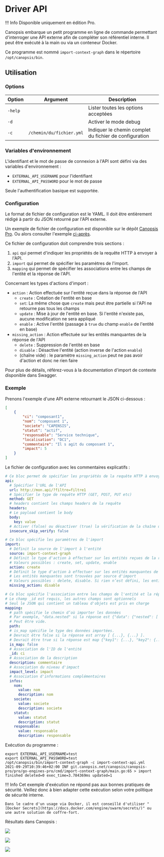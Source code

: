 # Driver API

!!! Info
    Disponible uniquement en édition Pro.

Canopsis embarque un petit programme en ligne de commande permettant d'interroger une API externe afin de compléter son référentiel interne. Il peut être exécuté à la main ou via un conteneur Docker.

Ce programme est nommé `import-context-graph` dans le répertoire `/opt/canopsis/bin`.

## Utilisation

### Options

| Option  | Argument                 | Description                                           |
|---------|--------------------------|-------------------------------------------------------|
| `-help` |                          | Lister toutes les options acceptées                   |
| `-d`    |                          | Activer le mode debug                                 |
| `-c`    | `/chemin/du/fichier.yml` |Indiquer le chemin complet du fichier de configuration |

### Variables d'environnement

L'identifiant et le mot de passe de connexion à l'API sont défini via des variables d'environnement :

 * `EXTERNAL_API_USERNAME` pour l'identifiant
 * `EXTERNAL_API_PASSWORD` pour le mot de passe

Seule l'authentification basique est supportée.

### Configuration

Le format de fichier de configuration est le YAML. Il doit être entièrement rédigé à partir du JSON retourné par l'API externe.

Un exemple de fichier de configuration est disponible sur le dépôt [Canopsis Pro](https://git.canopsis.net/canopsis/canopsis-pro/-/tree/develop/pro/go-engines-pro/config/import-context-graph/api.yml.example). Ou alors consulter l'exemple [ci-après](#exemple).

Ce fichier de configuration doit comprendre trois sections :

 1. `api` qui permet d'indiquer les propriétés de la requête HTTP à envoyer à l'API.
 2. `import` qui permet de spécifier les paramètres de l'import.
 3. `mapping` qui permet de spécifier les associations entre les champs de l'entité et la réponse de l'API.

Concernant les types d'actions d'import :

  *  `action` : Action effectuée sur l'entité reçue dans la réponse de l'API
     *  `create` : Création de l'entité en base
     *  `set`: La même chose que `create` mais peut être partielle si l'API ne retourne pas tous les champs
     *  `update` : Mise à jour de l'entité en base. Si l'entité n'existe pas, aucune modification ne sera appliqué
     *  `enable` : Active l'entité (passage à `true` du champ `enable` de l'entité en base)
  *  `missing_action` : Action effectuée sur les entités manquantes de la réponse de l'API
     *  `delete` : Suppression de l'entité en base
     *  `disable` : Désactive l'entité (action inverse de l'action `enable`)
     *  (chaîne vide) : le paramètre `missing_action` peut ne pas avoir d'action et donc ne rien faire

Pour plus de détails, référez-vous à la documentation d'import de contexte disponible dans Swagger.

### Exemple

Prenons l'exemple d'une API externe retournant le JSON ci-dessous :

``` json
[
    {
        "ci": "composant1",
        "nom": "composant 1",
        "societe": "CAPENSIS",
        "statut": "actif",
        "responsable": "Service technique",
        "localisation": "DC1",
        "commentaire": "Il s agit du composant 1",
        "impact": 5
    }
]
```

Le fichier de configuration avec les commentaires explicatifs :

``` yaml
# Ce bloc permet de spécifier les propriétés de la requête HTTP à envoyer à l'API externe.
api:
  # Spécifier l'URL de l'API
  url: http://mon.api/?filtre=filtre1
  # Spécifier le type de requête HTTP (GET, POST, PUT etc)
  method: GET
  # headers contient les champs headers de la requête
  headers:
  # Le payload contient le body
  body:
    key: value
  # Activer (false) ou désactiver (true) la vérification de la chaîne de certification TLS du serveur
  insecure_skip_verify: false

# Ce bloc spécifie les paramètres de l'import
import:
  # Définit la source de l'import à l'entité
  source: import-context-graph
  # Définit le type d'action à effectuer sur les entités reçues de la réponse de l'API
  # Valeurs possibles : create, set, update, enable
  action: create
  # Définit le type d'action à effectuer sur les entités manquantes de la réponse de l'API
  # Les entités manquantes sont trouvées par source d'import
  # Valeurs possibles : delete, disable. Si rien n’est défini, les entités manquantes ne seront pas mises à jour.
  missing_action: disable

# Ce bloc spécifie l'association entre les champs de l'entité et la réponse de l'API
# Le champ _id est requis, les autres champs sont optionnels
# Seul le JSON qui contient un tableau d'objets est pris en charge
mapping:
  # path spécifie le chemin d’où importer les données
  # Par exemple, "data.nested" si la réponse est {"data": {"nested": [ {...}, {...} ]}}.
  # Peut être vide.
  path:
  # is_map spécifie le type des données importées.
  # Devrait être false si la réponse est array [ {...}, {...} ].
  # Devrait être true si la réponse est map {"key1": {...}, "key2": {...}}.
  is_map: false
  # Association de l'ID de l'entité
  _id: ci
  # Association de la description
  description: commentaire
  # Association du niveau d'impact
  impact_level: impact
  # Association d'informations complémentaires
  infos:
    nom:
      value: nom
      description: nom
    societe:
      value: societe
      description: societe
    statut:
      value: statut
      description: statut
    responsable:
      value: responsable
      description: responsable
```

Exécution du programme :

``` shell
export EXTERNAL_API_USERNAME=test
export EXTERNAL_API_PASSWORD=test
/opt/canopsis/bin/import-context-graph -c import-context-api.yml 
2021-09-29T10:39:46+02:00 INF git.canopsis.net/canopsis/canopsis-pro/pro/go-engines-pro/cmd/import-context-graph/main.go:65 > import finished deleted=0 exec_time=3.784369ms updated=1
```

!!! Info
    Cet exemple d'exécution ne répond pas aux bonnes pratiques de sécurité. Veillez donc à bien adapter cette exécution selon votre politique de sécurité interne.
    
    Dans le cadre d'un usage via Docker, il est conseillé d'utiliser "[Docker Secrets](https://docs.docker.com/engine/swarm/secrets/)" ou une autre solution de coffre-fort.

Résultats dans Canopsis :

![](./img/imported_entity.png)

![](./img/linked_alarm.png)

![](./img/var_alarm.png)

